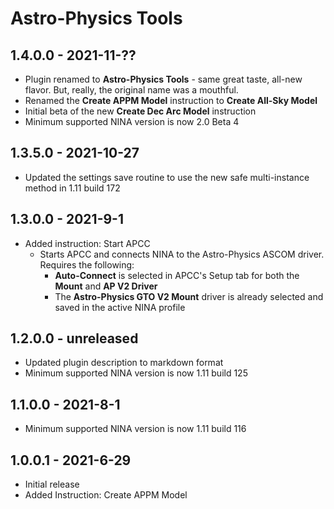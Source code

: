﻿# Astro-Physics Tools

## 1.4.0.0 - 2021-11-??
* Plugin renamed to **Astro-Physics Tools** - same great taste, all-new flavor. But, really, the original name was a mouthful.
* Renamed the **Create APPM Model** instruction to **Create All-Sky Model**
* Initial beta of the new **Create Dec Arc Model** instruction 
* Minimum supported NINA version is now 2.0 Beta 4

## 1.3.5.0 - 2021-10-27
* Updated the settings save routine to use the new safe multi-instance method in 1.11 build 172

## 1.3.0.0 - 2021-9-1
* Added instruction: Start APCC
    - Starts APCC and connects NINA to the Astro-Physics ASCOM driver. Requires the following:
        * **Auto-Connect** is selected in APCC's Setup tab for both the **Mount** and **AP V2 Driver**
        * The **Astro-Physics GTO V2 Mount** driver is already selected and saved in the active NINA profile

## 1.2.0.0 - unreleased
* Updated plugin description to markdown format
* Minimum supported NINA version is now 1.11 build 125

## 1.1.0.0 - 2021-8-1
* Minimum supported NINA version is now 1.11 build 116

## 1.0.0.1 - 2021-6-29

* Initial release
* Added Instruction: Create APPM Model